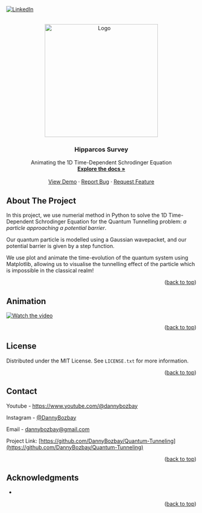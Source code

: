 
<!-- Improved compatibility of back to top link: See: https://github.com/othneildrew/Best-README-Template/pull/73 -->
<a name="readme-top"></a>
<!--
*** Thanks for checking out the Best-README-Template. If you have a suggestion
*** that would make this better, please fork the repo and create a pull request
*** or simply open an issue with the tag "enhancement".
*** Don't forget to give the project a star!
*** Thanks again! Now go create something AMAZING! :D
-->



<!-- PROJECT SHIELDS -->
<!--
*** I'm using markdown "reference style" links for readability.
*** Reference links are enclosed in brackets [ ] instead of parentheses ( ).
*** See the bottom of this document for the declaration of the reference variables
*** for contributors-url, forks-url, etc. This is an optional, concise syntax you may use.
*** https://www.markdownguide.org/basic-syntax/#reference-style-links
-->

[![LinkedIn][linkedin-shield]][linkedin-url] 




<!-- PROJECT LOGO -->
<br />
<div align="center">
  <a href="https://github.com/DannyBozbay/Quantum-Tunneling">
    <img src="logo.jpg" alt="Logo" width="300" height="300">
  </a>

<h3 align="center">Hipparcos Survey</h3>

  <p align="center">
    Animating the 1D Time-Dependent Schrodinger Equation
    <br />
    <a href="https://github.com/DannyBozbay/Quantum-Tunneling"><strong>Explore the docs »</strong></a>
    <br />
    <br />
    <a href="https://github.com/DannyBozbay/Quantum-Tunneling">View Demo</a>
    ·
    <a href="https://github.com/DannyBozbay/Quantum-Tunneling/issues">Report Bug</a>
    ·
    <a href="https://github.com/DannyBozbay/Quantum-Tunneling/issues">Request Feature</a>
  </p>
</div>





<!-- ABOUT THE PROJECT -->
## About The Project

In this project, we use numerial method in Python to solve the 1D Time-Dependent Schrodinger Equation for the Quantum Tunnelling problem: *a particle approaching a potential barrier*. 

Our quantum particle is modelled using a Gaussian wavepacket, and our potential barrier is given by a step function. 

We use plot and animate the time-evolution of the quantum system using Matplotlib, allowing us to visualise the tunnelling effect of the particle which is impossible in the classical realm!



<p align="right">(<a href="#readme-top">back to top</a>)</p>

<!-- ANIMATION -->
## Animation

[![Watch the video](anim.png)](https://www.youtube.com/watch?v=vWJqICll91w)



<p align="right">(<a href="#readme-top">back to top</a>)</p>



<!-- LICENSE -->
## License

Distributed under the MIT License. See `LICENSE.txt` for more information.

<p align="right">(<a href="#readme-top">back to top</a>)</p>


<!-- CONTACT -->
## Contact

Youtube - https://www.youtube.com/@dannybozbay

Instagram - [@DannyBozbay](https://twitter.com/DannyBozbay) 

Email - dannybozbay@gmail.com

Project Link: [https://github.com/DannyBozbay/Quantum-Tunneling](https://github.com/DannyBozbay/Quantum-Tunneling)

<p align="right">(<a href="#readme-top">back to top</a>)</p>



<!-- ACKNOWLEDGMENTS -->
## Acknowledgments

* []()

<p align="right">(<a href="#readme-top">back to top</a>)</p>



<!-- MARKDOWN LINKS & IMAGES -->
<!-- https://www.markdownguide.org/basic-syntax/#reference-style-links -->
[contributors-shield]: https://img.shields.io/github/contributors/DannyBozbay/Quantum-Tunneling.svg?style=for-the-badge
[contributors-url]: https://github.com/DannyBozbay/Quantum-Tunneling/graphs/contributors
[forks-shield]: https://img.shields.io/github/forks/DannyBozbay/Quantum-Tunneling.svg?style=for-the-badge
[forks-url]: https://github.com/DannyBozbay/Quantum-Tunneling/network/members
[stars-shield]: https://img.shields.io/github/stars/DannyBozbay/Quantum-Tunneling.svg?style=for-the-badge
[stars-url]: https://github.com/DannyBozbay/Quantum-Tunneling/stargazers
[issues-shield]: https://img.shields.io/github/issues/DannyBozbay/Quantum-Tunneling.svg?style=for-the-badge
[issues-url]: https://github.com/DannyBozbay/Quantum-Tunneling/issues
[license-shield]: https://img.shields.io/github/license/DannyBozbay/Quantum-Tunneling.svg?style=for-the-badge
[license-url]: https://github.com/DannyBozbay/Quantum-Tunneling/blob/master/LICENSE.txt
[linkedin-shield]: https://img.shields.io/badge/-LinkedIn-black.svg?style=for-the-badge&logo=linkedin&colorB=555
[linkedin-url]: https://linkedin.com/in/DannyBozbay
[product-screenshot]: images/screenshot.png
[Next.js]: https://img.shields.io/badge/next.js-000000?style=for-the-badge&logo=nextdotjs&logoColor=white
[Next-url]: https://nextjs.org/
[React.js]: https://img.shields.io/badge/React-20232A?style=for-the-badge&logo=react&logoColor=61DAFB
[React-url]: https://reactjs.org/
[Vue.js]: https://img.shields.io/badge/Vue.js-35495E?style=for-the-badge&logo=vuedotjs&logoColor=4FC08D
[Vue-url]: https://vuejs.org/
[Angular.io]: https://img.shields.io/badge/Angular-DD0031?style=for-the-badge&logo=angular&logoColor=white
[Angular-url]: https://angular.io/
[Svelte.dev]: https://img.shields.io/badge/Svelte-4A4A55?style=for-the-badge&logo=svelte&logoColor=FF3E00
[Svelte-url]: https://svelte.dev/
[Laravel.com]: https://img.shields.io/badge/Laravel-FF2D20?style=for-the-badge&logo=laravel&logoColor=white
[Laravel-url]: https://laravel.com
[Bootstrap.com]: https://img.shields.io/badge/Bootstrap-563D7C?style=for-the-badge&logo=bootstrap&logoColor=white
[Bootstrap-url]: https://getbootstrap.com
[JQuery.com]: https://img.shields.io/badge/jQuery-0769AD?style=for-the-badge&logo=jquery&logoColor=white
[JQuery-url]: https://jquery.com 
